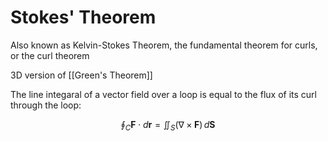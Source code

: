 # Stokes' Theorem

Also known as Kelvin-Stokes Theorem, the fundamental theorem for curls, or the curl theorem

3D version of [[Green's Theorem]]

The line integaral of a vector field over a loop is equal to the flux of its curl through the loop:

$$
\oint_C\boldsymbol{F}\cdot d\boldsymbol{r}=\iint_S(\nabla\times\boldsymbol{F})\,d\boldsymbol{S}
$$
